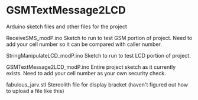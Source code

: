 GSMTextMessage2LCD
==================
Arduino sketch files and other files for the project

ReceiveSMS_modP.ino
Sketch to run to test GSM portion of project.  Need to add your cell number so it can be compared with caller number.

StringManipulateLCD_modP.ino
Sketch to run to test LCD portion of project.

GSMTextMessage2LCD_modP.ino
Entire project sketch as it currently exists.  Need to add your cell number as your own security check.


fabulous_jarv.stl
Stereolith file for display bracket (haven't figured out how to upload a file like this)
